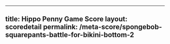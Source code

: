 ---
        
title: Hippo Penny Game Score
layout: scoredetail
permalink: /meta-score/spongebob-squarepants-battle-for-bikini-bottom-2
---